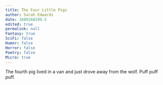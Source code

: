 ```yaml
---
title: The Four Little Pigs
author: Sarah Edwards
date: 1609168199.5
edited: true
permalink: null
Fantasy: true
SciFi: false
Humor: false
Horror: false
Poetry: false
Micro: true
---
```

The fourth pig lived in a van and just drove away from the wolf. Puff puff puff.
